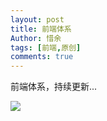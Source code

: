 ```yaml
---
layout: post
title: 前端体系
Author: 惜余
tags: [前端,原创]
comments: true
---
```


<div>
<p>前端体系，持续更新...</p>
<image src="/myblog/images/前端体系.png"/>
</div>
